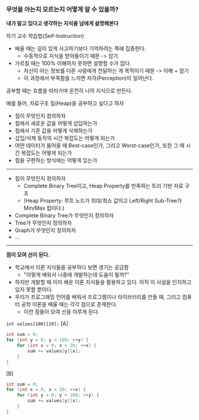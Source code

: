 ### 무엇을 아는지 모르는지 어떻게 알 수 있을까?

**내가 알고 있다고 생각하는 지식을 남에게 설명해본다**

자기 교수 학습법(Self-Instruction)
- 배울 때는 깊이 있게 사고하기보다 기억하려는 쪽에 집중한다.
	- 수동적으로 지식을 받아들이기 때문 -> 암기
- 가르칠 때는 100% 이해하지 못하면 설명할 수가 없다.
	- 자신이 아는 정보를 다른 사람에게 전달하는 게 목적이기 때문 -> 이해 + 암기
	- 이 과정에서 부족함을 느끼면 자각(Perception)이 일어난다.

공부할 때는 흐름을 따라가며 온전히 나의 지식으로 만든다.

예를 들어, 자료구조 힙(Heap)을 공부하고 싶다고 하자
- 힙이 무엇인지 정의하자
- 힙에서 새로운 값을 어떻게 삽입하는가
- 힙에서 기존 값을 어떻게 삭제하는가
- 삽입/삭제 동작의 시간 복잡도는 어떻게 되는가
- 어떤 데이터가 들어올 때 Best-case인가, 그리고 Worst-case인가, 또한 그 때 시간 복잡도는 어떻게 되는가
- 힙을 구현하는 방식에는 어떻게 있는가
---
- 힙이 무엇인지 정의하자
	- Complete Binary Tree이고, Heap Property를 만족하는 트리 기반 자료 구조 
	- (Heap Property: 루트 노드가 최대/최소 값이고 Left/Right Sub-Tree가 Min/Max 힙이다.)
- Complete Binary Tree가 무엇인지 정의하자
- Tree가 무엇인지 정의하자
- Graph가 무엇인지 정의하자
- ...
---

**점이 모여 선이 된다.**
- 학교에서 이론 지식들을 공부하다 보면 생기는 궁금함
	- "이렇게 배워서 나중에 개발하는데 도움이 될까?"
- 하지만 개발할 때 이미 배운 이론 지식들을 활용하고 있다. 아직 이 사실을 인지하고 있지 못할 뿐이다.
- 우리가 프로그래밍 언어를 배워서 프로그램이나 라이브러리를 만들 때, 그리고 컴퓨터 공학 이론을 배울 때는 각각 점으로 존재한다.
	- 이런 점들이 모여 선을 이루게 된다.

`int values[100][20];`
[A]
```cpp
int sum = 0;
for (int y = 0; y < 100; ++y) {
	for (int x = 0; x < 20; ++x) {
		sum += values[y][x];
	}
}
```
[B]
```cpp
int sum = 0;
for (int x = 0; x < 20; ++x) {
	for (int y = 0; y < 100; ++y) {
		sum += values[y][x];
	}
}
```
